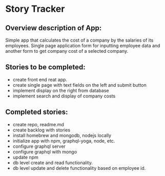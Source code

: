 # Story Tracker

## Overview description of App:
Simple app that calculates the cost of a company by the salaries of its employees. Single page application form for inputting employee data and another form to get company cost of a selected company.

## Stories to be completed:
* create front end reat app.
* create single page with text fields on the left and submit button
* implement display on the right from database 
* implement search and display of company costs

## Completed stories:
* create repo, readme.md
* create backlog with stories
* install homebrew and mongodb, nodejs locally
* initialize app with npm, graphql-yoga, node, etc.
* configure graphql server
* configure graphql with mongo
* update npm
* db level create and read functionality.
* db level update and delete functionality based on employee id.


